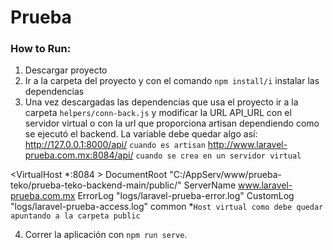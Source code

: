 # Prueba

### How to Run:
1. Descargar proyecto
2. Ir a la carpeta del proyecto y con el comando `npm install/i` instalar las dependencias
3. Una vez descargadas las dependencias que usa el proyecto ir a la carpeta `helpers/conn-back.js` y modificar la URL API_URL con el servidor virtual o con la url que proporciona artisan dependiendo como se ejecutó el backend. La variable debe quedar algo así:
http://127.0.0.1:8000/api/ `cuando es artisan`
http://www.laravel-prueba.com.mx:8084/api/ `cuando se crea en un servidor virtual`

<VirtualHost *:8084 >
	DocumentRoot "C:/AppServ/www/prueba-teko/prueba-teko-backend-main/public/"
	ServerName www.laravel-prueba.com.mx
	ErrorLog "logs/laravel-prueba-error.log"
	CustomLog "logs/laravel-prueba-access.log" common
</VirtualHost>
*`Host virtual como debe quedar apuntando a la carpeta public`

4. Correr la aplicación con `npm run serve`.
